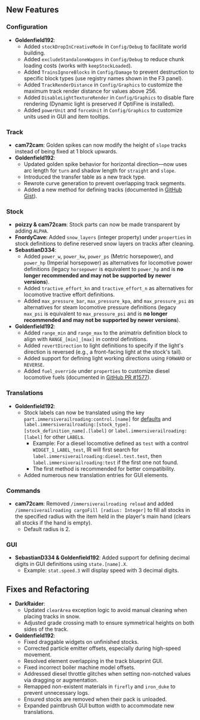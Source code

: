 ## New Features

### **Configuration**
- **Goldenfield192**: 
  - Added `stockDropInCreativeMode` in `Config/Debug` to facilitate world building.
  - Added `excludeStandaloneWagons` in `Config/Debug` to reduce chunk loading costs (works with `keepStockLoaded`).
  - Added `TrainsIgnoreBlocks` in `Config/Damage` to prevent destruction to specific block types (use registry names shown in the F3 panel).
  - Added `TrackRenderDistance` in `Config/Graphics` to customize the maximum track render distance for values above 256.
  - Added `DisableLightTextureRender` in `Config/Graphics` to disable flare rendering (Dynamic light is preserved if OptiFine is installed).
  - Added `powerUnit` and `forceUnit` in `Config/Graphics` to customize units used in GUI and item tooltips.

### **Track**
- **cam72cam**: Golden spikes can now modify the height of `slope` tracks instead of being fixed at 1 block upwards.
- **Goldenfield192**: 
  - Updated golden spike behavior for horizontal direction—now uses arc length for `turn` and shadow length for `straight` and `slope`.
  - Introduced the transfer table as a new track type.
  - Rewrote curve generation to prevent overlapping track segments.
  - Added a new method for defining tracks (documented in [GitHub Gist](https://gist.github.com/Goldenfield192/70bc96cce31cd1a784868fbe302073b5)).

### **Stock**
- **poizzy & cam72cam**: Stock parts can now be made transparent by adding `ALPHA`.
- **FnordyCave**: Added `snow_layers` (integer property) under `properties` in stock definitions to define reserved snow layers on tracks after cleaning.
- **SebastianD334**:
    - Added `power_w`, `power_kw`, `power_ps` (Metric horsepower), and `power_hp` (Imperial horsepower) as alternatives for locomotive power definitions (legacy `horsepower` is equivalent to `power_hp` and is **no longer recommended and may not be supported by newer versions**).
    - Added `tractive_effort_kn` and `tractive_effort_n` as alternatives for locomotive tractive effort definitions.
    - Added `max_pressure_bar`, `max_pressure_kpa`, and `max_pressure_psi` as alternatives for steam locomotive pressure definitions (legacy `max_psi` is equivalent to `max_pressure_psi` and is **no longer recommended and may not be supported by newer versions**).
- **Goldenfield192**:
    - Added `range_min` and `range_max` to the animatrix definition block to align with `RANGE_[min]_[max]` in control definitions.
    - Added `revertDirection` to light definitions to specify if the light's direction is reversed (e.g., a front-facing light at the stock's tail).
    - Added support for defining light working directions using `FORWARD` or `REVERSE`.
    - Added `fuel_override` under `properties` to customize diesel locomotive fuels (documented in [GitHub PR #1577](https://github.com/TeamOpenIndustry/ImmersiveRailroading/pull/1577)).

### **Translations**
- **Goldenfield192**:
  - Stock labels can now be translated using the key `part.immersiverailroading:control.[name]` for [defaults](https://github.com/TeamOpenIndustry/ImmersiveRailroading/blob/master/src/main/java/cam72cam/immersiverailroading/library/ModelComponentType.java#L141) and `label.immersiverailroading:[stock_type].[stock_definition_name].[label]` or `label.immersiverailroading:[label]` for other `LABEL`s.
    - Example: For a diesel locomotive defined as `test` with a control `WIDGET_1_LABEL_test`, IR will first search for `label.immersiverailroading:diesel.test.test`, then `label.immersiverailroading:test` if the first one not found.
    - The first method is recommended for better compatibility.
  - Added numerous new translation entries for GUI elements.

### **Commands**
- **cam72cam**: Removed `/immersiverailroading reload` and added `/immersiverailroading cargoFill [radius: Integer]` to fill all stocks in the specified radius with the item held in the player's main hand (clears all stocks if the hand is empty). 
  - Default radius is 2.

### **GUI**
- **SebastianD334 & Goldenfield192**: Added support for defining decimal digits in GUI definitions using `state.[name].X`.
    - Example: `stat.speed.3` will display speed with 3 decimal digits.

## Fixes and Refactoring

- **DarkRaider**:
    - Updated `clearArea` exception logic to avoid manual cleaning when placing tracks in snow.
    - Adjusted grade crossing math to ensure symmetrical heights on both sides of the track.
- **Goldenfield192**:
    - Fixed draggable widgets on unfinished stocks.
    - Corrected particle emitter offsets, especially during high-speed movement.
    - Resolved element overlapping in the track blueprint GUI.
    - Fixed incorrect boiler machine model offsets.
    - Addressed diesel throttle glitches when setting non-notched values via dragging or augmentation.
    - Remapped non-existent materials in `firefly` and `iron_duke` to prevent unnecessary logs.
    - Ensured stocks are removed when their pack is unloaded.
    - Expanded paintbrush GUI button width to accommodate new translations.